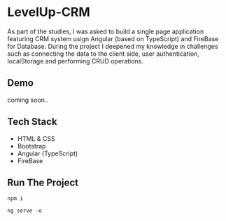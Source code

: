 # LevelUp-CRM

As part of the studies, I was asked to build a single page application featuring CRM system usign Angular (based on TypeScript) and FireBase for Database.
During the project I deepened my knowledge in challenges such as connecting the data to the client side, user authentication, localStorage and performing CRUD operations.

## Demo
coming soon..

## Tech Stack
- HTML & CSS
- Bootstrap
- Angular (TypeScript)
- FireBase

## Run The Project
```
npm i
```
```
ng serve -o
```
